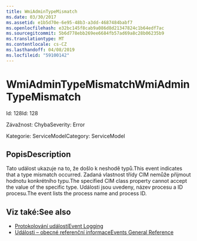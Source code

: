 ```yaml
---
title: WmiAdminTypeMismatch
ms.date: 03/30/2017
ms.assetid: e1b5d70e-6e95-48b3-a3dd-4687484babf7
ms.openlocfilehash: e32bc145f8cab9a086d8d21347824c1b64edf7ac
ms.sourcegitcommit: 5b6d778ebb269ee6684fb57ad69a8c28b06235b9
ms.translationtype: MT
ms.contentlocale: cs-CZ
ms.lasthandoff: 04/08/2019
ms.locfileid: "59100142"
---
```

# <a name="wmiadmintypemismatch"></a><span data-ttu-id="b9e5b-102">WmiAdminTypeMismatch</span><span class="sxs-lookup"><span data-stu-id="b9e5b-102">WmiAdminTypeMismatch</span></span>
<span data-ttu-id="b9e5b-103">Id: 128</span><span class="sxs-lookup"><span data-stu-id="b9e5b-103">Id: 128</span></span>  
  
 <span data-ttu-id="b9e5b-104">Závažnost: Chyba</span><span class="sxs-lookup"><span data-stu-id="b9e5b-104">Severity: Error</span></span>  
  
 <span data-ttu-id="b9e5b-105">Kategorie: ServiceModel</span><span class="sxs-lookup"><span data-stu-id="b9e5b-105">Category: ServiceModel</span></span>  
  
## <a name="description"></a><span data-ttu-id="b9e5b-106">Popis</span><span class="sxs-lookup"><span data-stu-id="b9e5b-106">Description</span></span>  
 <span data-ttu-id="b9e5b-107">Tato událost ukazuje na to, že došlo k neshodě typů.</span><span class="sxs-lookup"><span data-stu-id="b9e5b-107">This event indicates that a type mismatch occurred.</span></span> <span data-ttu-id="b9e5b-108">Zadaná vlastnost třídy CIM nemůže přijmout hodnotu konkrétního typu.</span><span class="sxs-lookup"><span data-stu-id="b9e5b-108">The specified CIM class property cannot accept the value of the specific type.</span></span> <span data-ttu-id="b9e5b-109">Události jsou uvedeny, název procesu a ID procesu.</span><span class="sxs-lookup"><span data-stu-id="b9e5b-109">The event lists the process name and process ID.</span></span>  
  
## <a name="see-also"></a><span data-ttu-id="b9e5b-110">Viz také:</span><span class="sxs-lookup"><span data-stu-id="b9e5b-110">See also</span></span>

- [<span data-ttu-id="b9e5b-111">Protokolování událostí</span><span class="sxs-lookup"><span data-stu-id="b9e5b-111">Event Logging</span></span>](../../../../../docs/framework/wcf/diagnostics/event-logging/index.md)
- [<span data-ttu-id="b9e5b-112">Události – obecné referenční informace</span><span class="sxs-lookup"><span data-stu-id="b9e5b-112">Events General Reference</span></span>](../../../../../docs/framework/wcf/diagnostics/event-logging/events-general-reference.md)
